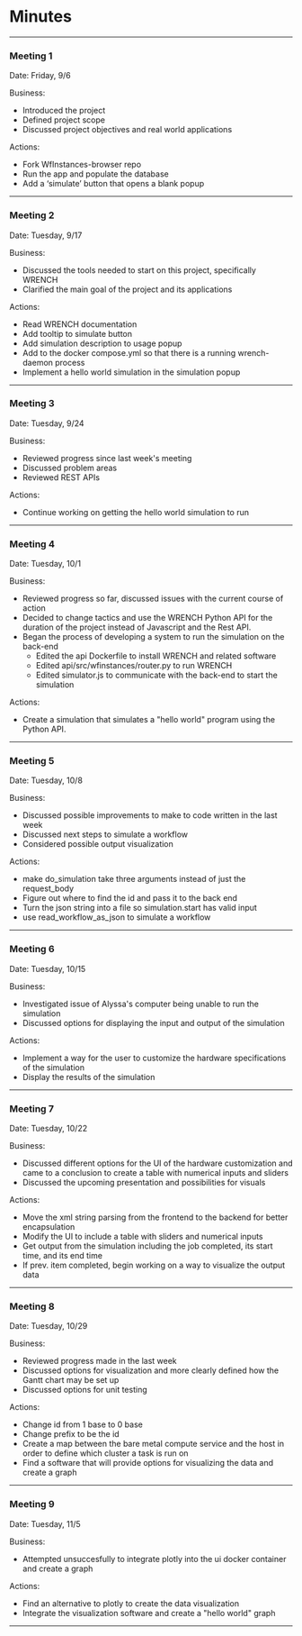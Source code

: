 # Minutes

---
### Meeting 1

Date: Friday, 9/6

Business:
- Introduced the project
- Defined project scope 
- Discussed project objectives and real world applications

Actions:
- Fork WfInstances-browser repo
- Run the app and populate the database
- Add a ‘simulate’ button that opens a blank popup
---
### Meeting 2

Date: Tuesday, 9/17

Business:
- Discussed the tools needed to start on this project, specifically WRENCH
- Clarified the main goal of the project and its applications

Actions:
- Read WRENCH documentation
- Add tooltip to simulate button
- Add simulation description to usage popup
- Add to the docker compose.yml so that there is a running wrench-daemon process
- Implement a hello world simulation in the simulation popup
---
### Meeting 3

Date: Tuesday, 9/24

Business:
- Reviewed progress since last week's meeting
- Discussed problem areas
- Reviewed REST APIs

Actions:
- Continue working on getting the hello world simulation to run
---
### Meeting 4

Date: Tuesday, 10/1

Business:
- Reviewed progress so far, discussed issues with the current course of action
- Decided to change tactics and use the WRENCH Python API for the duration of the project instead of Javascript and the Rest API.
- Began the process of developing a system to run the simulation on the back-end
  - Edited the api Dockerfile to install WRENCH and related software
  - Edited api/src/wfinstances/router.py to run WRENCH
  - Edited simulator.js to communicate with the back-end to start the simulation

Actions:
- Create a simulation that simulates a "hello world" program using the Python API.
---
### Meeting 5

Date: Tuesday, 10/8

Business:
- Discussed possible improvements to make to code written in the last week
- Discussed next steps to simulate a workflow
- Considered possible output visualization

Actions:
- make do_simulation take three arguments instead of just the request_body
- Figure out where to find the id and pass it to the back end
- Turn the json string into a file so simulation.start has valid input
- use read_workflow_as_json to simulate a workflow
---
### Meeting 6

Date: Tuesday, 10/15

Business:
- Investigated issue of Alyssa's computer being unable to run the simulation
- Discussed options for displaying the input and output of the simulation

Actions:
- Implement a way for the user to customize the hardware specifications of the simulation
- Display the results of the simulation
---
### Meeting 7

Date: Tuesday, 10/22

Business:
- Discussed different options for the UI of the hardware customization and came to a conclusion to create a table with numerical inputs and sliders
- Discussed the upcoming presentation and possibilities for visuals

Actions:
- Move the xml string parsing from the frontend to the backend for better encapsulation
- Modify the UI to include a table with sliders and numerical inputs
- Get output from the simulation including the job completed, its start time, and its end time
- If prev. item completed, begin working on a way to visualize the output data
---
### Meeting 8

Date: Tuesday, 10/29

Business:
- Reviewed progress made in the last week
- Discussed options for visualization and more clearly defined how the Gantt chart may be set up
- Discussed options for unit testing

Actions:
- Change id from 1 base to 0 base
- Change prefix to be the id
- Create a map between the bare metal compute service and the host in order to define which cluster a task is run on
- Find a software that will provide options for visualizing the data and create a graph
---
### Meeting 9

Date: Tuesday, 11/5

Business:
- Attempted unsuccesfully to integrate plotly into the ui docker container and create a graph

Actions:
- Find an alternative to plotly to create the data visualization
- Integrate the visualization software and create a "hello world" graph
---
